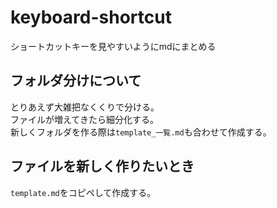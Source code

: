 # keyboard-shortcut

ショートカットキーを見やすいようにmdにまとめる

## フォルダ分けについて

とりあえず大雑把なくくりで分ける。  
ファイルが増えてきたら細分化する。  
新しくフォルダを作る際は`template_一覧.md`も合わせて作成する。

## ファイルを新しく作りたいとき

`template.md`をコピペして作成する。
